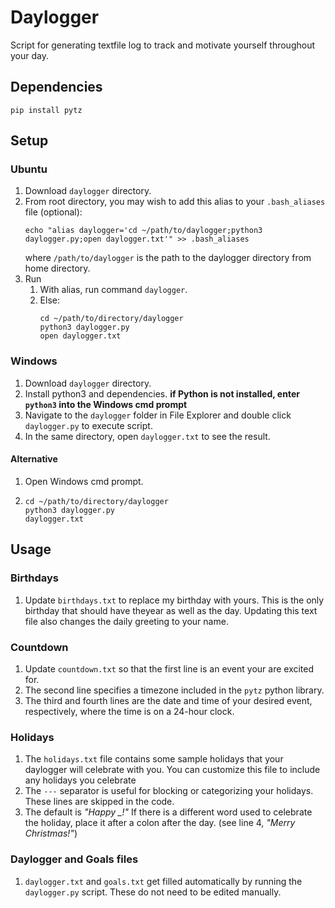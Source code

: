 # Daylogger
Script for generating textfile log to track and motivate yourself throughout your day.

## Dependencies
```
pip install pytz
```

## Setup
### Ubuntu
1. Download `daylogger` directory.
2. From root directory, you may wish to add this alias to your `.bash_aliases` file (optional):
    ```
   echo "alias daylogger='cd ~/path/to/daylogger;python3 daylogger.py;open daylogger.txt'" >> .bash_aliases
   ```
    where `/path/to/daylogger` is the path to the daylogger directory from home directory.
3. Run
   1. With alias, run command `daylogger`.
   2. Else:
      ```
      cd ~/path/to/directory/daylogger
      python3 daylogger.py
      open daylogger.txt
      ```

### Windows
1. Download `daylogger` directory.
2. Install python3 and dependencies.
   **if Python is not installed, enter `python3` into the Windows cmd prompt**
4. Navigate to the `daylogger` folder in File Explorer and double click `daylogger.py` to execute script.
5. In the same directory, open `daylogger.txt` to see the result.
#### Alternative
1. Open Windows cmd prompt.
2. ```
   cd ~/path/to/directory/daylogger
   python3 daylogger.py
   daylogger.txt
   ```

## Usage
### Birthdays
1. Update `birthdays.txt` to replace my birthday with yours. This is the only birthday that should have theyear as well as the day. Updating this text file also changes the daily greeting to your name.

### Countdown
1. Update `countdown.txt` so that the first line is an event your are excited for.
2. The second line specifies a timezone included in the `pytz` python library.
3. The third and fourth lines are the date and time of your desired event, respectively, where the time is on a 24-hour clock.

### Holidays
1. The `holidays.txt` file contains some sample holidays that your daylogger will celebrate with you. You can customize this file to include any holidays you celebrate
2. The `---` separator is useful for blocking or categorizing your holidays. These lines are skipped in the code.
3. The default is *"Happy _!"* If there is a different word used to celebrate the holiday, place it after a colon after the day. (see line 4, *"Merry Christmas!"*)

### Daylogger and Goals files
1. `daylogger.txt` and `goals.txt` get filled automatically by running the `daylogger.py` script. These do not need to be edited manually.
